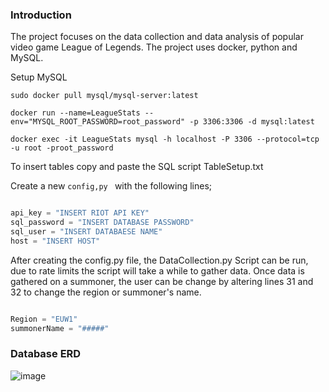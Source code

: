 
### Introduction

The project focuses on the data collection and data analysis of popular video game League of Legends. The project uses docker, python and MySQL.

Setup MySQL

```
sudo docker pull mysql/mysql-server:latest

docker run --name=LeagueStats --env="MYSQL_ROOT_PASSWORD=root_password" -p 3306:3306 -d mysql:latest

docker exec -it LeagueStats mysql -h localhost -P 3306 --protocol=tcp -u root -proot_password

```

To insert tables copy and paste the SQL script TableSetup.txt

Create a new ```config,py ``` with the following lines;

```python

api_key = "INSERT RIOT API KEY"
sql_password = "INSERT DATABASE PASSWORD"
sql_user = "INSERT DATABAESE NAME"
host = "INSERT HOST"
```

After creating the config.py file, the DataCollection.py Script can be run, due to rate limits the script will take a while to gather data.
Once data is gathered on a summoner, the user can be change by altering lines 31 and 32 to change the region or summoner's name.
```python

Region = "EUW1"
summonerName = "#####"

```
### Database ERD

![image](https://github.com/NathanSmallcalder/DataAnalysisLoL/assets/74361286/f3107797-aab2-463d-82e7-9ae17c2d9e1b)



